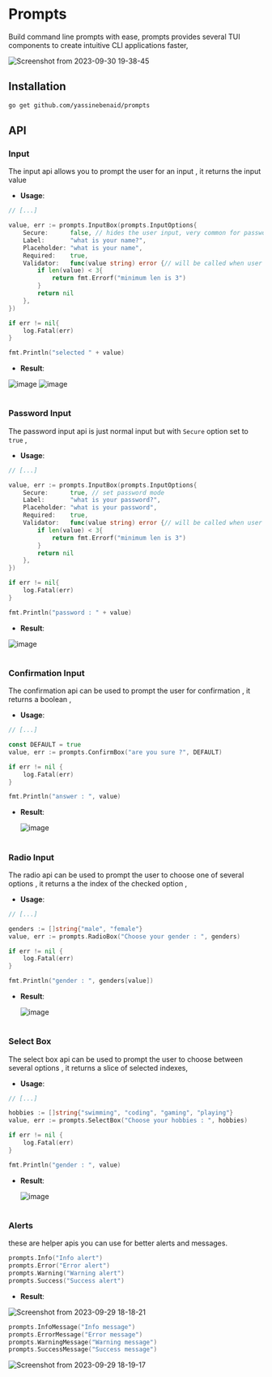 # Prompts

Build command line prompts with ease, prompts provides several TUI components to create intuitive CLI applications faster,

![Screenshot from 2023-09-30 19-38-45](https://github.com/yassinebenaid/prompts/assets/101285507/7ef5edb3-b13c-4e64-b03d-74f627165982)

## Installation

```bash
go get github.com/yassinebenaid/prompts
```

## API

### Input

The input api allows you to prompt the user for an input , it returns the input value

- **Usage**:

```go
// [...]

value, err := prompts.InputBox(prompts.InputOptions{
	Secure:      false, // hides the user input, very common for passwords
	Label:       "what is your name?",
	Placeholder: "what is your name",
	Required:    true,
	Validator:   func(value string) error {// will be called when user submit, and returned error will be displayed to the user below the input
		if len(value) < 3{
			return fmt.Errorf("minimum len is 3")
		}
		return nil
	},
})

if err != nil{
	log.Fatal(err)
}

fmt.Println("selected " + value)
```

- **Result**:

![image](https://github.com/yassinebenaid/prompts/assets/101285507/de482c92-7ab3-4a36-a68a-422f3f74de02)
![image](https://github.com/yassinebenaid/prompts/assets/101285507/025942de-025d-4e5d-a476-172c3311cf5e)

#

### Password Input

The password input api is just normal input but with `Secure` option set to `true` ,

- **Usage**:

```go
// [...]

value, err := prompts.InputBox(prompts.InputOptions{
	Secure:      true, // set password mode
	Label:       "what is your password?",
	Placeholder: "what is your password",
	Required:    true,
	Validator:   func(value string) error {// will be called when user submit, and returned error will be displayed to the user below the input
		if len(value) < 3{
			return fmt.Errorf("minimum len is 3")
		}
		return nil
	},
})

if err != nil{
	log.Fatal(err)
}

fmt.Println("password : " + value)
```

- **Result**:

![image](https://github.com/yassinebenaid/prompts/assets/101285507/825f5688-9d55-4e2d-acf2-c5b308dfc4a5)

#

### Confirmation Input

The confirmation api can be used to prompt the user for confirmation , it returns a boolean ,

- **Usage**:

```go
// [...]

const DEFAULT = true
value, err := prompts.ConfirmBox("are you sure ?", DEFAULT)

if err != nil {
	log.Fatal(err)
}

fmt.Println("answer : ", value)
```

- **Result**:

  ![image](https://github.com/yassinebenaid/prompts/assets/101285507/8a6c51cb-847d-415a-b11e-96cbf0a2beeb)

#

### Radio Input

The radio api can be used to prompt the user to choose one of several options , it returns a the index of the checked option ,

- **Usage**:

```go
// [...]

genders := []string{"male", "female"}
value, err := prompts.RadioBox("Choose your gender : ", genders)

if err != nil {
	log.Fatal(err)
}

fmt.Println("gender : ", genders[value])
```

- **Result**:

  ![image](https://github.com/yassinebenaid/prompts/assets/101285507/52e82922-844c-4c3a-89b7-a9d8800cd5b0)

#

### Select Box

The select box api can be used to prompt the user to choose between several options , it returns a slice of selected indexes,

- **Usage**:

```go
// [...]

hobbies := []string{"swimming", "coding", "gaming", "playing"}
value, err := prompts.SelectBox("Choose your hobbies : ", hobbies)

if err != nil {
	log.Fatal(err)
}

fmt.Println("gender : ", value)
```

- **Result**:

  ![image](https://github.com/yassinebenaid/prompts/assets/101285507/192424db-c9fe-480d-9f9b-4f8d6cdff56b)

#

### Alerts

these are helper apis you can use for better alerts and messages.

```go
prompts.Info("Info alert")
prompts.Error("Error alert")
prompts.Warning("Warning alert")
prompts.Success("Success alert")
```

- **Result**:

![Screenshot from 2023-09-29 18-18-21](https://github.com/yassinebenaid/prompts/assets/101285507/d380f45b-4db4-4a9d-b4a2-8edf5f518579)

```go
prompts.InfoMessage("Info message")
prompts.ErrorMessage("Error message")
prompts.WarningMessage("Warning message")
prompts.SuccessMessage("Success message")
```

![Screenshot from 2023-09-29 18-19-17](https://github.com/yassinebenaid/prompts/assets/101285507/90fc7d67-f0fe-4608-9f57-b5a0852129f7)
